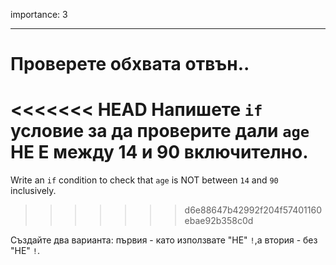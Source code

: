 importance: 3

---

# Проверете обхвата отвън..

<<<<<<< HEAD
Напишете `if` условие за да проверите дали `age` НЕ Е между 14 и 90 включително.
=======
Write an `if` condition to check that `age` is NOT between `14` and `90` inclusively.
>>>>>>> d6e88647b42992f204f57401160ebae92b358c0d

Създайте два варианта: първия - като използвате "НЕ" `!`,а втория - без "НЕ" `!`.

